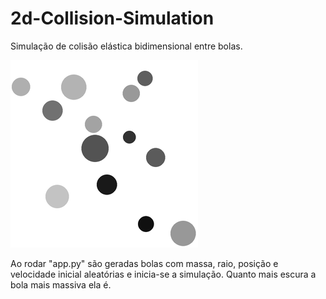 # 2d-Collision-Simulation

 Simulação de colisão elástica bidimensional entre bolas.

 ![alt text](./collisions.gif)

 Ao rodar "app.py" são geradas bolas com massa, raio, posição e velocidade inicial aleatórias e inicia-se a simulação.
 Quanto mais escura a bola mais massiva ela é.
